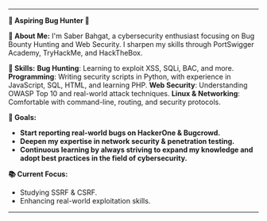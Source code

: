 -----  

**🌟 Aspiring Bug Hunter 🌟**  

**👤 About Me:**
I'm Saber Bahgat, a cybersecurity enthusiast focusing on Bug Bounty Hunting and Web Security. I sharpen my skills through PortSwigger Academy, TryHackMe, and HackTheBox.

**🔧 Skills:**
**Bug Hunting**: Learning to exploit XSS, SQLi, BAC, and more. 
**Programming**: Writing security scripts in Python, with experience in JavaScript, SQL, HTML, and learning PHP. 
**Web Security**: Understanding OWASP Top 10 and real-world attack techniques. 
**Linux & Networking**: Comfortable with command-line, routing, and security protocols.

**🎯 Goals:**  
- **Start reporting real-world bugs on HackerOne & Bugcrowd.**
- **Deepen my expertise in network security & penetration testing.**
- **Continuous learning by always striving to expand my knowledge and adopt best practices in the field of cybersecurity.** 

**📚 Current Focus:** 
- Studying SSRF & CSRF. 
- Enhancing real-world exploitation skills.

-----
